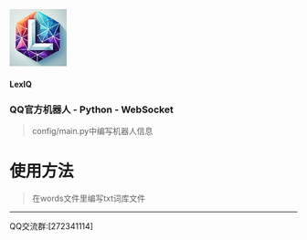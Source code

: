 ![LexIQ Logo](https://raw.githubusercontent.com/RainyClear/LexIQ/main/logo.png)

#### LexIQ
### QQ官方机器人 - Python - WebSocket

> config/main.py中编写机器人信息

# 使用方法
> 在words文件里编写txt词库文件

***
QQ交流群:[272341114]